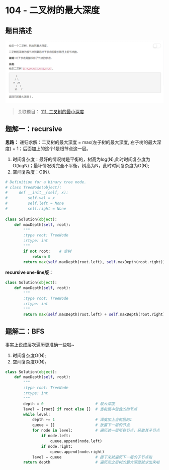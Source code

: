 # 104 - 二叉树的最大深度
## 题目描述
![problem](images/104.png)

>关联题目： [111. 二叉树的最小深度](https://github.com/Rosevil1874/LeetCode/tree/master/Python-Solution/111_Minimum-Depth-of-Binary-Tree)


## 题解一：recursive
**思路：** 递归求解：二叉树的最大深度 = max(左子树的最大深度, 右子树的最大深度) + 1；后面加上的这个1是根节点这一层。

>
1. 时间复杂度：最好的情况树是平衡的，树高为log(N),此时时间复杂度为O(logN)；最坏情况树完全不平衡，树高为N，此时时间复杂度为O(N);  
2. 空间复杂度：O(N).

```python
# Definition for a binary tree node.
# class TreeNode(object):
#     def __init__(self, x):
#         self.val = x
#         self.left = None
#         self.right = None

class Solution(object):
    def maxDepth(self, root):
        """
        :type root: TreeNode
        :rtype: int
        """
        if not root:	# 空树
        	return 0
        return max(self.maxDepth(root.left), self.maxDepth(root.right)) + 1
```


**recursive one-line版：**

```python
class Solution(object):
    def maxDepth(self, root):
        """
        :type root: TreeNode
        :rtype: int
        """
        return max(self.maxDepth(root.left) + self.maxDepth(root.right)) + 1 if root else 0
```


## 题解二：BFS

事实上说成层次遍历更准确一些啦~
>
1. 时间复杂度O(N);
2. 空间复杂度O(N)。

```python
class Solution(object):
    def maxDepth(self, root):
        """
        :type root: TreeNode
        :rtype: int
        """
        depth = 0						# 最大深度
        level = [root] if root else []	# 当前层中包含的树节点
        while level:
        	depth += 1					# 深度加上当前层的1
        	queue = []					# 放置下一层的节点
        	for node in level:			# 遍历这一层所有节点，获取其子节点
        		if node.left:
        			queue.append(node.left)
        		if node.right:
        			queue.append(node.right)
        	level = queue				# 接下来就遍历下一层的子节点啦
        return depth 					# 遍历完之后树的最大深度就求出来啦
```
